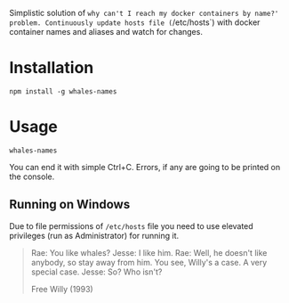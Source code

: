 Simplistic solution of `why can't I reach my docker containers by name?' problem. Continuously update hosts file (`/etc/hosts`) with docker container names and aliases and watch for changes.

# Installation

```
npm install -g whales-names
```

# Usage

```
whales-names
```

You can end it with simple Ctrl+C. Errors, if any are going to be printed on the console.

## Running on Windows
Due to file permissions of `/etc/hosts` file you need to use elevated privileges (run as Administrator) for running it.

> Rae: You like whales?
> Jesse: I like him.
> Rae: Well, he doesn't like anybody, so stay away from him. You see, Willy's a case. A very special case.
> Jesse: So? Who isn't?
>
> Free Willy (1993)